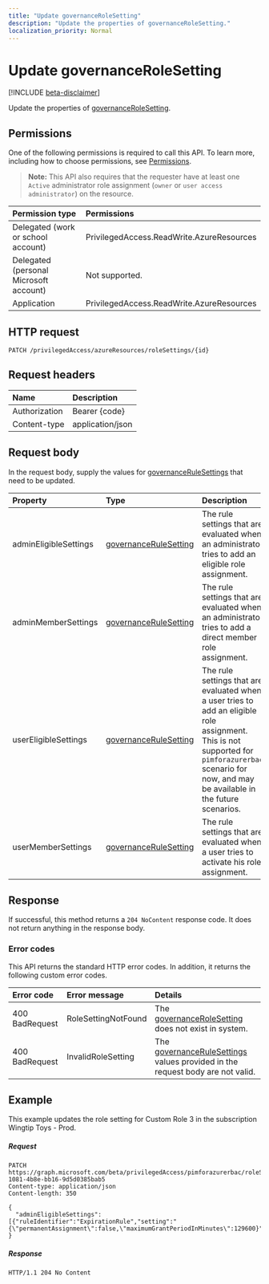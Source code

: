 ```yaml
---
title: "Update governanceRoleSetting"
description: "Update the properties of governanceRoleSetting."
localization_priority: Normal
---
```


# Update governanceRoleSetting

[!INCLUDE [beta-disclaimer](../../includes/beta-disclaimer.md)]

Update the properties of [governanceRoleSetting](../resources/governancerolesetting.md).

## Permissions
One of the following permissions is required to call this API. To learn more, including how to choose permissions, see [Permissions](/graph/permissions-reference).

>**Note:** This API also requires that the requester have at least one `Active` administrator role assignment (`owner` or `user access administrator`) on the resource.

|Permission type      | Permissions              |
|:--------------------|:---------------------------------------------------------|
|Delegated (work or school account) | PrivilegedAccess.ReadWrite.AzureResources  |
|Delegated (personal Microsoft account) | Not supported.    |
|Application | PrivilegedAccess.ReadWrite.AzureResources |

## HTTP request
<!-- { "blockType": "ignored" } -->
```http
PATCH /privilegedAccess/azureResources/roleSettings/{id}
```
## Request headers
| Name       | Description|
|:-----------|:-----------|
| Authorization  | Bearer {code}|
| Content-type  | application/json|


## Request body
In the request body, supply the values for [governanceRuleSettings](../resources/governancerulesetting.md) that need to be updated. 

| Property	   | Type	|Description|
|:---------------|:--------|:----------|
|adminEligibleSettings|[governanceRuleSetting](../resources/governancerulesetting.md)|The rule settings that are evaluated when an administrator tries to add an eligible role assignment.|
|adminMemberSettings|[governanceRuleSetting](../resources/governancerulesetting.md)|The rule settings that are evaluated when an administrator tries to add a direct member role assignment.|
|userEligibleSettings|[governanceRuleSetting](../resources/governancerulesetting.md)|The rule settings that are evaluated when a user tries to add an eligible role assignment. This is not supported for `pimforazurerbac` scenario for now, and may be available in the future scenarios.|
|userMemberSettings|[governanceRuleSetting](../resources/governancerulesetting.md)|The rule settings that are evaluated when a user tries to activate his role assignment.|

## Response
If successful, this method returns a `204 NoContent` response code. It does not return anything in the response body. 

### Error codes
This API returns the standard HTTP error codes. In addition, it returns the following custom error codes.

|Error code     | Error message         | Details             |
|:--------------| :---------------------|:--------------------|
| 400 BadRequest| RoleSettingNotFound   | The [governanceRoleSetting](../resources/governancerolesetting.md) does not exist in system.
| 400 BadRequest| InvalidRoleSetting    | The [governanceRuleSettings](../resources/governancerulesetting.md) values provided in the request body are not valid.

## Example 
This example updates the role setting for Custom Role 3 in the subscription Wingtip Toys - Prod.
##### Request
<!-- {
  "blockType": "request",
  "name": "update_governancerolesetting"
}-->
```http
PATCH https://graph.microsoft.com/beta/privilegedAccess/pimforazurerbac/roleSettings/5fb5aef8-1081-4b8e-bb16-9d5d0385bab5
Content-type: application/json
Content-length: 350

{
  "adminEligibleSettings":[{"ruleIdentifier":"ExpirationRule","setting":"{\"permanentAssignment\":false,\"maximumGrantPeriodInMinutes\":129600}"}]
}
```
##### Response
<!-- {
  "blockType": "response",
  "@odata.type": "microsoft.graph.None"
} -->
```http
HTTP/1.1 204 No Content
```

<!-- uuid: 8fcb5dbc-d5aa-4681-8e31-b001d5168d79
2015-10-25 14:57:30 UTC -->
<!--
{
  "type": "#page.annotation",
  "description": "Update governanceRoleSetting",
  "keywords": "",
  "section": "documentation",
  "tocPath": "",
  "suppressions": [
    "Error: /api-reference/beta/api/governancerolesetting-update.md:\r\n      Exception processing links.\r\n    System.ArgumentException: Link Definition was null. Link text: !INCLUDE [beta-disclaimer](../../includes/beta-disclaimer.md)\r\n      at ApiDoctor.Validation.DocFile.get_LinkDestinations()\r\n      at ApiDoctor.Validation.DocSet.ValidateLinks(Boolean includeWarnings, String[] relativePathForFiles, IssueLogger issues, Boolean requireFilenameCaseMatch, Boolean printOrphanedFiles)"
  ]
}
-->
